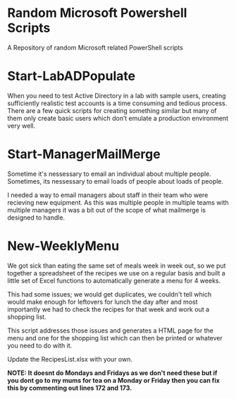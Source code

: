 # Random Microsoft Powershell Scripts
A Repository of random Microsoft related PowerShell scripts

# Start-LabADPopulate 
When you need to test Active Directory in a lab with sample users, creating sufficiently realistic test accounts is a time consuming and tedious process. There are a few quick scripts for creating something similar but many of them only create basic users which don’t emulate a production environment very well.

# Start-ManagerMailMerge
Sometime it's nessessary to email an individual about multiple people. Sometimes, its nessessary to email loads of people about loads of people.

I needed a way to email managers about staff in their team who were recieving new equipment. As this was multiple people in multiple teams with multiple managers it was a bit out of the scope of what mailmerge is designed to handle.

# New-WeeklyMenu
We got sick than eating the same set of meals week in week out, so we put together a spreadsheet of the recipes we use on a regular basis and built a little set of Excel functions to automatically generate a menu for 4 weeks.

This had some issues; we would get duplicates, we couldn't tell which would make enough for leftovers for lunch the day after and most importantly we had to check the recipes for that week and work out a shopping list.

This script addresses those issues and generates a HTML page for the menu and one for the shopping list which can then be printed or whatever you need to do with it.

Update the RecipesList.xlsx with your own.

**NOTE: It doesnt do Mondays and Fridays as we don't need these but if you dont go to my mums for tea on a Monday or Friday then you can fix this by commenting out lines 172 and 173.**